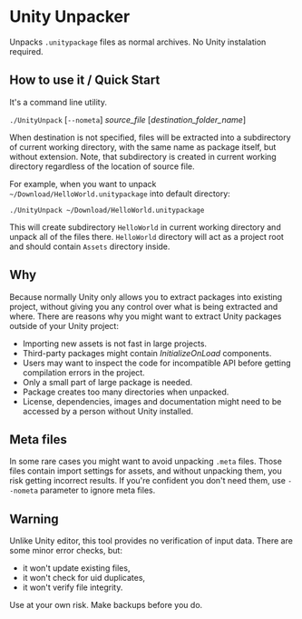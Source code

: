 
# Unity Unpacker

Unpacks `.unitypackage` files as normal archives. No Unity instalation required.

## How to use it / Quick Start

It's a command line utility.

`./UnityUnpack` [`--nometa`] _source_file_ [_destination_folder_name_]

When destination is not specified, files will be extracted into a subdirectory of current working directory, with the same name as package itself, but without extension. Note, that subdirectory is created in current working directory regardless of the location of source file.

For example, when you want to unpack `~/Download/HelloWorld.unitypackage` into default directory:

`./UnityUnpack ~/Download/HelloWorld.unitypackage`

This will create subdirectory `HelloWorld` in current working directory and unpack all of the files there. `HelloWorld` directory will act as a project root and should contain `Assets` directory inside.

## Why

Because normally Unity only allows you to extract packages into existing project, without giving you any control over what is being extracted and where. There are reasons why you might want to extract Unity packages outside of your Unity project:

- Importing new assets is not fast in large projects.
- Third-party packages might contain *InitializeOnLoad* components.
- Users may want to inspect the code for incompatible API before getting compilation errors in the project.
- Only a small part of large package is needed.
- Package creates too many directories when unpacked.
- License, dependencies, images and documentation might need to be accessed by a person without Unity installed.

## Meta files

In some rare cases you might want to avoid unpacking `.meta` files. Those files contain import settings for assets, and without unpacking them, you risk getting incorrect results. If you're confident you don't need them, use `--nometa` parameter to ignore meta files.

## Warning

Unlike Unity editor, this tool provides no verification of input data. There are some minor error checks, but:

* it won't update existing files,
* it won't check for uid duplicates,
* it won't verify file integrity.

Use at your own risk. Make backups before you do.
